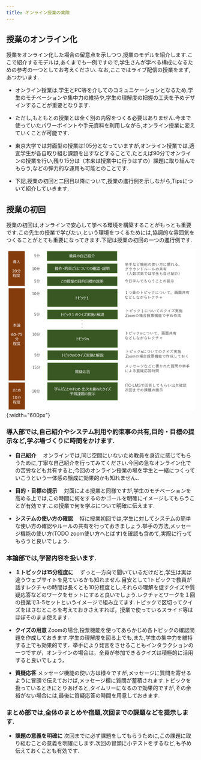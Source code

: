 ```yaml
---
title: オンライン授業の実際
---
```


## 授業のオンライン化 ##
授業をオンライン化した場合の留意点を示しつつ,授業のモデルを紹介します.ここで紹介するモデルは,あくまでも一例ですので,学生さんが学べる構成になるための参考の一つとしてお考えください.
なお,ここではライブ配信の授業をまず,あつかいます.

* オンライン授業は,学生とPC等を介してのコミュニケーションとなるため,学生のモチベーションや集中力の維持や,学生の理解度の把握の工夫を予めデザインすることが重要となります.

* ただし,もともとの授業とは全く別の内容をつくる必要はありません.今まで使っていたパワーポイントや手元資料を利用しながら,オンライン授業に変えていくことが可能です.

* 東京大学では対面型の授業は105分となっていますが,オンライン授業では,適宜学生が各自取り組む課題を出すなどすることで,たとえば90分でオンラインの授業を行い,残り15分は（本来は授業中に行うはずの）課題に取り組んでもらう,などの弾力的な運用も可能とのことです.

* 下記,授業の初回と二回目以降について,授業の進行例を示しながら,Tipsについて紹介していきます.

## 授業の初回 ##
授業の初回は,オンラインで安心して学べる環境を構築することがもっとも重要です.この先生の授業で学びたい,という環境をつくるためには,協調的な雰囲気をつくることがとても重要になってきます.下記は授業の初回の一つの進行例です.

   ![](img/sample_1stclass.PNG){:width="600px"}


### 導入部では,自己紹介やシステム利用や約束事の共有,目的・目標の提示など,学ぶ場づくりに時間をかけます.

* **自己紹介**　 オンラインでは,同じ空間にいないため教員を身近に感じてもらうために,丁寧な自己紹介を行ってみてください.今回の急なオンライン化での苦労なども共有すると,今回のオンライン授業の場を学生と一緒につくっていこうという一体感の醸成に効果的かも知れません..

* **目的・目標の提示**　 対面による授業と同様ですが,学生のモチベーションを高める上では,この時間に何をするのかゴールを明確にイメージしてもらうことが有効です.この授業で何を学ぶについて明確に伝えます.

* **システムの使い方の確認**　 特に授業初回では,学生に対してシステムの簡単な使い方の確認やルールの共有を行っておきましょう.挙手の方法,メッセージ機能の使い方(TODO zoom使い方へとばす)を確認も含めて,実際に行ってもらうと良いでしょう.

### 本論部では,学習内容を扱います.

* **１トピックは15分程度に**　
ずっと一方向で聞いているだけだと,学生は実は違うウェブサイトを見ているかも知れません.目安として1トピックで教員が話すレクチャの時間は長くとも10分程度とし,それらの理解を促すクイズや質疑応答などのワークをセットにすると良いでしょう.レクチャとワークを１回の授業で3-5セットというイメージで組み立てます.トピックで区切ってクイズをはさむところを考えておきさえすれば，授業で使っているスライド等はほぼそのまま使えます．

* **クイズの用意**  Zoomの場合,投票機能を使ってあらかじめ各トピックの確認問題を作成しておきます.学生の理解度を図る上でも,また,学生の集中力を維持する上でも効果的です．挙手により発言をさせることもインタラクションの一つですが，オンラインの場合は，全員が参加できるクイズは積極的に活用すると良いでしょう，

* **質疑応答** メッセージ機能の使い方は様々ですが,メッセージに質問を寄せるように冒頭で伝えておけば,メッセージ欄に質問が蓄積されます.トピックを扱っているときにとりあげると,タイムリーになるので効果的ですが,その余裕がない場合には,最後に質疑応答の時間を用意しておきます.



### まとめ部では,全体のまとめや宿題,次回までの課題などを提示します.

* **課題の意義を明確に** 次回までに必ず課題をしてもらうために,この課題に取り組むことの意義を明確にします.次回の冒頭に小テストをするなど,も予め伝えておくことも有効です.



